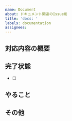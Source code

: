 ```yaml
---
name: Document
about: ドキュメント関連のIssue用
title: 'docs: '
labels: documentation
assignees: 
---
```


## 対応内容の概要

## 完了状態

- [ ]

## やること

<!-- 完了状態で事足りる場合は記載不要 -->

## その他

